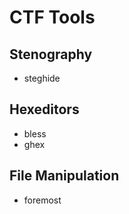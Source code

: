 # CTF Tools

## Stenography
* steghide

## Hexeditors
* bless
* ghex

## File Manipulation
* foremost
